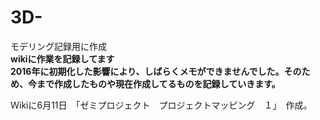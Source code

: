 # 3D-
モデリング記録用に作成<br>
**wikiに作業を記録してます**<br>
**2016年に初期化した影響により、しばらくメモができませんでした。そのため、今まで作成したものや現在作成してるものを記録していきます。**

Ｗikiに6月11日　「ゼミプロジェクト　プロジェクトマッピング　１」　作成。
